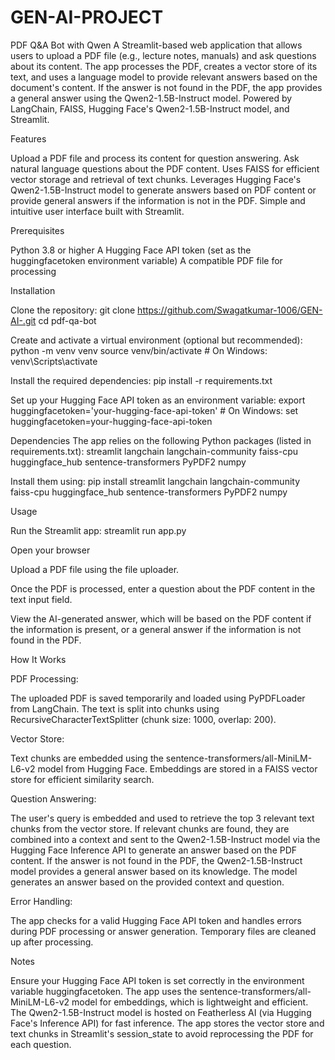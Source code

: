 # GEN-AI-PROJECT
PDF Q&A Bot with Qwen
A Streamlit-based web application that allows users to upload a PDF file (e.g., lecture notes, manuals) and ask questions about its content. The app processes the PDF, creates a vector store of its text, and uses a language model to provide relevant answers based on the document's content. If the answer is not found in the PDF, the app provides a general answer using the Qwen2-1.5B-Instruct model. Powered by LangChain, FAISS, Hugging Face's Qwen2-1.5B-Instruct model, and Streamlit.


Features

Upload a PDF file and process its content for question answering.
Ask natural language questions about the PDF content.
Uses FAISS for efficient vector storage and retrieval of text chunks.
Leverages Hugging Face's Qwen2-1.5B-Instruct model to generate answers based on PDF content or provide general answers if the information is not in the PDF.
Simple and intuitive user interface built with Streamlit.

Prerequisites

Python 3.8 or higher
A Hugging Face API token (set as the huggingfacetoken environment variable)
A compatible PDF file for processing

Installation

Clone the repository:
git clone https://github.com/Swagatkumar-1006/GEN-AI-.git
cd pdf-qa-bot


Create and activate a virtual environment (optional but recommended):
python -m venv venv
source venv/bin/activate  # On Windows: venv\Scripts\activate


Install the required dependencies:
pip install -r requirements.txt


Set up your Hugging Face API token as an environment variable:
export huggingfacetoken='your-hugging-face-api-token'  # On Windows: set huggingfacetoken=your-hugging-face-api-token



Dependencies
The app relies on the following Python packages (listed in requirements.txt):
streamlit
langchain
langchain-community
faiss-cpu
huggingface_hub
sentence-transformers
PyPDF2
numpy

Install them using:
pip install streamlit langchain langchain-community faiss-cpu huggingface_hub sentence-transformers PyPDF2 numpy

Usage

Run the Streamlit app:
streamlit run app.py


Open your browser 

Upload a PDF file using the file uploader.

Once the PDF is processed, enter a question about the PDF content in the text input field.

View the AI-generated answer, which will be based on the PDF content if the information is present, or a general answer if the information is not found in the PDF.


How It Works

PDF Processing:

The uploaded PDF is saved temporarily and loaded using PyPDFLoader from LangChain.
The text is split into chunks using RecursiveCharacterTextSplitter (chunk size: 1000, overlap: 200).


Vector Store:

Text chunks are embedded using the sentence-transformers/all-MiniLM-L6-v2 model from Hugging Face.
Embeddings are stored in a FAISS vector store for efficient similarity search.


Question Answering:

The user's query is embedded and used to retrieve the top 3 relevant text chunks from the vector store.
If relevant chunks are found, they are combined into a context and sent to the Qwen2-1.5B-Instruct model via the Hugging Face Inference API to generate an answer based on the PDF content.
If the answer is not found in the PDF, the Qwen2-1.5B-Instruct model provides a general answer based on its knowledge.
The model generates an answer based on the provided context and question.


Error Handling:

The app checks for a valid Hugging Face API token and handles errors during PDF processing or answer generation.
Temporary files are cleaned up after processing.



Notes

Ensure your Hugging Face API token is set correctly in the environment variable huggingfacetoken.
The app uses the sentence-transformers/all-MiniLM-L6-v2 model for embeddings, which is lightweight and efficient.
The Qwen2-1.5B-Instruct model is hosted on Featherless AI (via Hugging Face's Inference API) for fast inference.
The app stores the vector store and text chunks in Streamlit's session_state to avoid reprocessing the PDF for each question.
